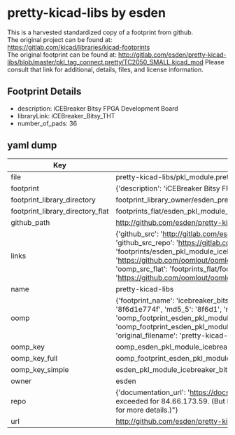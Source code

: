 # pretty-kicad-libs by esden  
This is a harvested standardized copy of a footprint from github.  
The original project can be found at:  
https://gitlab.com/kicad/libraries/kicad-footprints  
The original footprint can be found at:
http://gitlab.com/esden/pretty-kicad-libs/blob/master/pkl_tag_connect.pretty/TC2050_SMALL.kicad_mod
Please consult that link for additional, details, files, and license information.  
## Footprint Details
* description: iCEBreaker Bitsy FPGA Development Board  
* libraryLink: iCEBreaker_Bitsy_THT  
* number_of_pads: 36  
## yaml dump  
| Key | Value |  
| --- | --- |  
| file | pretty-kicad-libs/pkl_module.pretty/iCEBreaker_Bitsy_THT.kicad_mod |  
| footprint | {'description': 'iCEBreaker Bitsy FPGA Development Board', 'libraryLink': 'iCEBreaker_Bitsy_THT', 'number_of_pads': 36} |  
| footprint_library_directory | footprint_library_owner/esden_pretty-kicad-libs |  
| footprint_library_directory_flat | footprints_flat/esden_pkl_module_icebreaker_bitsy_tht/working |  
| github_path | http://github.com/esden/pretty-kicad-libs/blob/master/pkl_module.pretty/iCEBreaker_Bitsy_THT.kicad_mod |  
| links | {'github_src': 'http://gitlab.com/esden/pretty-kicad-libs/blob/master/pkl_tag_connect.pretty/TC2050_SMALL.kicad_mod', 'github_src_repo': 'https://gitlab.com/kicad/libraries/kicad-footprints', 'oomp_bot': 'footprints/esden_pkl_module_icebreaker_bitsy_tht/working', 'oomp_bot_github': 'https://github.com/oomlout/oomlout_oomp_footprint_bot/tree/main/footprints/esden_pkl_module_icebreaker_bitsy_tht/working', 'oomp_src_flat': 'footprints_flat/footprints_flat/esden_pkl_module_icebreaker_bitsy_tht/working', 'oomp_src_flat_github': 'https://github.com/oomlout/oomlout_oomp_footprint_src/tree/main/footprints_flat/esden_pkl_module_icebreaker_bitsy_tht/working'} |  
| name | pretty-kicad-libs |  
| oomp | {'footprint_name': 'icebreaker_bitsy_tht', 'library_name': 'pkl_module', 'md5': '8f6d1e774fc7990be7eb5a79d5db756f', 'md5_10': '8f6d1e774f', 'md5_5': '8f6d1', 'md5_6': '8f6d1e', 'oomp_key': 'oomp_esden_pkl_module_icebreaker_bitsy_tht', 'oomp_key_extra': 'oomp_footprint_esden_pkl_module_icebreaker_bitsy_tht', 'oomp_key_full': 'oomp_footprint_esden_pkl_module_icebreaker_bitsy_tht_8f6d1e', 'oomp_key_simple': 'esden_pkl_module_icebreaker_bitsy_tht', 'original_filename': 'pretty-kicad-libs/pkl_module.pretty/iCEBreaker_Bitsy_THT.kicad_mod', 'owner_name': 'esden'} |  
| oomp_key | oomp_esden_pkl_module_icebreaker_bitsy_tht |  
| oomp_key_full | oomp_footprint_esden_pkl_module_icebreaker_bitsy_tht |  
| oomp_key_simple | esden_pkl_module_icebreaker_bitsy_tht |  
| owner | esden |  
| repo | {'documentation_url': 'https://docs.github.com/rest/overview/resources-in-the-rest-api#rate-limiting', 'message': "API rate limit exceeded for 84.66.173.59. (But here's the good news: Authenticated requests get a higher rate limit. Check out the documentation for more details.)"} |  
| url | http://github.com/esden/pretty-kicad-libs |  

